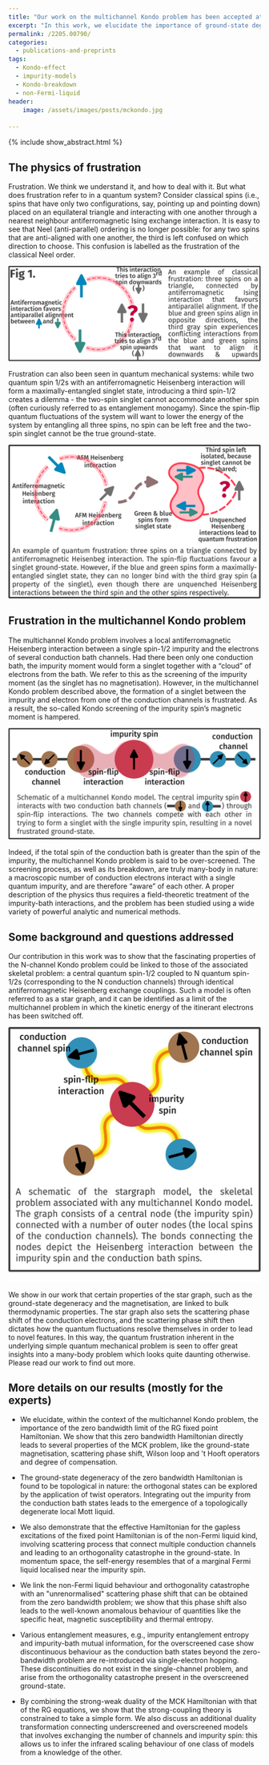 ```yaml
---
title: "Our work on the multichannel Kondo problem has been accepted at J. Phys. Cond. Mat."
excerpt: "In this work, we elucidate the importance of ground-state degeneracy and frustration in determining the physics of the multichannel Kondo model."
permalink: /2205.00790/
categories:
  - publications-and-preprints
tags:
  - Kondo-effect
  - impurity-models
  - Kondo-breakdown
  - non-Fermi-liquid
header:
    image: /assets/images/posts/mckondo.jpg

---
```


{% include show_abstract.html %}

## The physics of frustration

Frustration. We think we understand it, and how to deal with it. But what does frustration refer to in a quantum system? Consider classical spins (i.e., spins that have only two configurations, say, pointing up and pointing down) placed on an equilateral triangle and interacting with one another through a nearest neighbour antiferromagnetic Ising exchange interaction. It is easy to see that Neel (anti-parallel) ordering is no longer possible: for any two spins that are anti-aligned with one another, the third is left confused on which direction to choose. This confusion is labelled as the frustration of the classical Neel order. 

![](/assets/images/mck/frustration.webp)

Frustration can also been seen in quantum mechanical systems: while two quantum spin 1/2s with an antiferromagnetic Heisenberg interaction will form a maximally-entangled singlet state, introducing a third spin-1/2 creates a dilemma - the two-spin singlet cannot accommodate another spin (often curiously referred to as entanglement monogamy). Since the spin-flip quantum fluctuations of the system will want to lower the energy of the system by entangling all three spins, no spin can be left free and the two-spin singlet cannot be the true ground-state.

![](/assets/images/mck/qmechfrustration.webp)

## Frustration in the multichannel Kondo problem

The multichannel Kondo problem involves a local antiferromagnetic Heisenberg interaction between a single spin-1/2 impurity and the electrons of several conduction bath channels. Had there been only one conduction bath, the impurity moment would form a singlet together with  a “cloud” of electrons from the bath. We refer to this as the screening of the impurity moment (as the singlet has no magnetisation). However, in the multichannel Kondo problem described above, the formation of a singlet between the impurity and electron from one of the conduction channels is frustrated. As a result, the so-called Kondo screening of the impurity spin’s magnetic moment is hampered.

![](/assets/images/mck/mckondo.webp)

Indeed, if the total spin of the conduction bath is greater than the spin of the impurity, the multichannel Kondo problem is said to be over-screened. The screening process, as well as its breakdown, are truly many-body in nature: a macroscopic number of conduction electrons interact with a single quantum impurity, and are therefore “aware” of each other. A proper description of the physics thus requires a field-theoretic treatment of the impurity-bath interactions, and the problem has been studied using a wide variety of powerful analytic and numerical methods.

## Some background and questions addressed

Our contribution in this work was to show that the fascinating properties of the N-channel Kondo problem could be linked to those of the associated skeletal problem: a central quantum spin-1/2 coupled to N quantum spin-1/2s (corresponding to the N conduction channels) through identical antiferromagnetic Heisenberg exchange couplings. Such a model is often referred to as a star graph, and it can be identified as a limit of the multichannel problem in which the kinetic energy of the itinerant electrons has been switched off. 

![](/assets/images/mck/stargraph.webp)

We show in our work that certain properties of the star graph, such as the ground-state degeneracy and the magnetisation, are linked to bulk thermodynamic properties. The star graph also sets the scattering phase shift of the conduction electrons, and the scattering phase shift then dictates how the quantum fluctuations resolve themselves in order to lead to novel features. In this way, the quantum frustration inherent in the underlying simple quantum mechanical problem is seen to offer great insights into a many-body problem which looks quite daunting otherwise. Please read our work to find out more.

## More details on our results (mostly for the experts)
- We elucidate, within the context of the multichannel Kondo problem, the importance of the zero bandwidth limit of the RG fixed point Hamiltonian. We show that this zero bandwidth Hamiltonian directly leads to several properties of the MCK problem, like the ground-state magnetisation, scattering phase shift, Wilson loop and 't Hooft operators and degree of compensation.
 
- The ground-state degeneracy of the zero bandwidth Hamiltonian is found to be topological in nature: the orthogonal states can be explored by the application of twist operators. Integrating out the impurity from the conduction bath states leads to the emergence of a topologically degenerate local Mott liquid.
 
- We also demonstrate that the effective Hamiltonian for the gapless excitations of the fixed point Hamiltonian is of the non-Fermi liquid kind, involving scattering process that connect multiple conduction channels and leading to an orthogonality catastrophe in the ground-state. In momentum space, the self-energy resembles that of a marginal Fermi liquid localised near the impurity spin. 
 
- We link the non-Fermi liquid behaviour and orthogonality catastrophe with an "unrenormalised" scattering phase shift that can be obtained from the zero bandwidth problem; we show that this phase shift also leads to the well-known anomalous behaviour of quantities like the specific heat, magnetic susceptibility and thermal entropy.
 
- Various entanglement measures, e.g., impurity entanglement entropy and impurity-bath mutual information, for the overscreened case show discontinuous behaviour as the conduction bath states beyond the zero-bandwidth problem are re-introduced via single-electron hopping. These discontinuities do not exist in the single-channel problem, and arise from the orthogonality catastrophe present in the overscreened ground-state.
 
- By combining the strong-weak duality of the MCK Hamiltonian with that of the RG equations, we show that the strong-coupling theory is constrained to take a simple form. We also discuss an additional duality transformation connecting underscreened and overscreened models that involves exchanging the number of channels and impurity spin: this allows us to infer the infrared scaling behaviour of one  class of models from a knowledge of the other.
 
